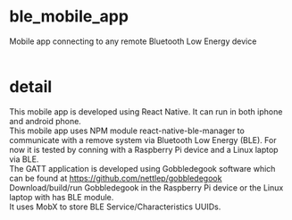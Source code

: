 # ble_mobile_app
Mobile app connecting to any remote Bluetooth Low Energy device<br>
<br>
# detail
This mobile app is developed using React Native. It can run in both iphone and android phone.<br>
This mobile app uses NPM module react-native-ble-manager to communicate with a remove system via Bluetooth Low Energy (BLE). For now it is tested by conning with a Raspberry Pi device and a Linux laptop via BLE.<br>
The GATT application is developed using Gobbledegook software which can be found at https://github.com/nettlep/gobbledegook <br>
Download/build/run Gobbledegook in the Raspberry Pi device or the Linux laptop with has BLE module.<br>
It uses MobX to store BLE Service/Characteristics UUIDs.<br>
